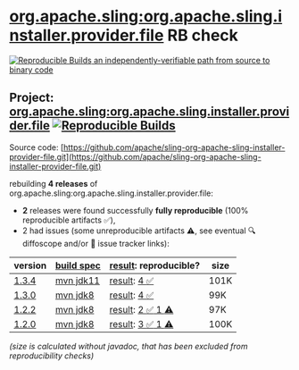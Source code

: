 [org.apache.sling:org.apache.sling.installer.provider.file](https://central.sonatype.com/artifact/org.apache.sling/org.apache.sling.installer.provider.file/versions) RB check
=======

[![Reproducible Builds](https://reproducible-builds.org/images/logos/rb.svg) an independently-verifiable path from source to binary code](https://reproducible-builds.org/)

## Project: [org.apache.sling:org.apache.sling.installer.provider.file](https://central.sonatype.com/artifact/org.apache.sling/org.apache.sling.installer.provider.file/versions) [![Reproducible Builds](https://img.shields.io/endpoint?url=https://raw.githubusercontent.com/jvm-repo-rebuild/reproducible-central/master/content/org/apache/sling/org.apache.sling.installer.provider.file/badge.json)](https://github.com/jvm-repo-rebuild/reproducible-central/blob/master/content/org/apache/sling/org.apache.sling.installer.provider.file/README.md)

Source code: [https://github.com/apache/sling-org-apache-sling-installer-provider-file.git](https://github.com/apache/sling-org-apache-sling-installer-provider-file.git)

rebuilding **4 releases** of org.apache.sling:org.apache.sling.installer.provider.file:
- **2** releases were found successfully **fully reproducible** (100% reproducible artifacts :white_check_mark:),
- 2 had issues (some unreproducible artifacts :warning:, see eventual :mag: diffoscope and/or :memo: issue tracker links):

| version | [build spec](/BUILDSPEC.md) | [result](https://reproducible-builds.org/docs/jvm/): reproducible? | size |
| -- | --------- | ------ | -- |
| [1.3.4](https://central.sonatype.com/artifact/org.apache.sling/org.apache.sling.installer.provider.file/1.3.4/pom) | [mvn jdk11](org.apache.sling.installer.provider.file-1.3.4.buildspec) | [result](org.apache.sling.installer.provider.file-1.3.4.buildinfo): [4 :white_check_mark: ](org.apache.sling.installer.provider.file-1.3.4.buildcompare) | 101K |
| [1.3.0](https://central.sonatype.com/artifact/org.apache.sling/org.apache.sling.installer.provider.file/1.3.0/pom) | [mvn jdk8](org.apache.sling.installer.provider.file-1.3.0.buildspec) | [result](org.apache.sling.installer.provider.file-1.3.0.buildinfo): [4 :white_check_mark: ](org.apache.sling.installer.provider.file-1.3.0.buildcompare) | 99K |
| [1.2.2](https://central.sonatype.com/artifact/org.apache.sling/org.apache.sling.installer.provider.file/1.2.2/pom) | [mvn jdk8](org.apache.sling.installer.provider.file-1.2.2.buildspec) | [result](org.apache.sling.installer.provider.file-1.2.2.buildinfo): [2 :white_check_mark:  1 :warning:](org.apache.sling.installer.provider.file-1.2.2.buildcompare) | 97K |
| [1.2.0](https://central.sonatype.com/artifact/org.apache.sling/org.apache.sling.installer.provider.file/1.2.0/pom) | [mvn jdk8](org.apache.sling.installer.provider.file-1.2.0.buildspec) | [result](org.apache.sling.installer.provider.file-1.2.0.buildinfo): [3 :white_check_mark:  1 :warning:](org.apache.sling.installer.provider.file-1.2.0.buildcompare) | 100K |

<i>(size is calculated without javadoc, that has been excluded from reproducibility checks)</i>
